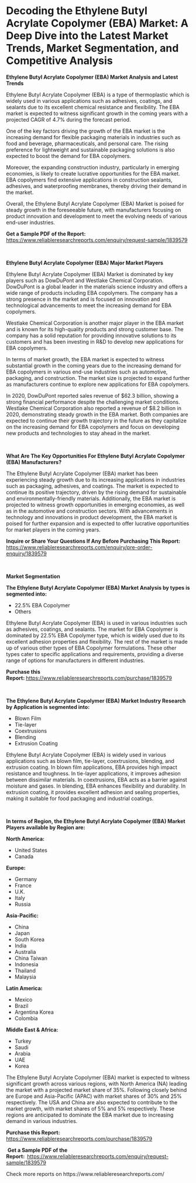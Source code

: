 <p><h1>Decoding the Ethylene Butyl Acrylate Copolymer (EBA) Market: A Deep Dive into the Latest Market Trends, Market Segmentation, and Competitive Analysis</h1></p><p><strong>Ethylene Butyl Acrylate Copolymer (EBA) Market Analysis and Latest Trends</strong></p>
<p><p>Ethylene Butyl Acrylate Copolymer (EBA) is a type of thermoplastic which is widely used in various applications such as adhesives, coatings, and sealants due to its excellent chemical resistance and flexibility. The EBA market is expected to witness significant growth in the coming years with a projected CAGR of 4.7% during the forecast period.</p><p>One of the key factors driving the growth of the EBA market is the increasing demand for flexible packaging materials in industries such as food and beverage, pharmaceuticals, and personal care. The rising preference for lightweight and sustainable packaging solutions is also expected to boost the demand for EBA copolymers.</p><p>Moreover, the expanding construction industry, particularly in emerging economies, is likely to create lucrative opportunities for the EBA market. EBA copolymers find extensive applications in construction sealants, adhesives, and waterproofing membranes, thereby driving their demand in the market.</p><p>Overall, the Ethylene Butyl Acrylate Copolymer (EBA) Market is poised for steady growth in the foreseeable future, with manufacturers focusing on product innovation and development to meet the evolving needs of various end-user industries.</p></p>
<p><strong>Get a Sample PDF of the Report:&nbsp;</strong> <a href="https://www.reliableresearchreports.com/enquiry/request-sample/1839579">https://www.reliableresearchreports.com/enquiry/request-sample/1839579</a></p>
<p>&nbsp;</p>
<p><strong>Ethylene Butyl Acrylate Copolymer (EBA) Major Market Players</strong></p>
<p><p>Ethylene Butyl Acrylate Copolymer (EBA) Market is dominated by key players such as DowDuPont and Westlake Chemical Corporation. DowDuPont is a global leader in the materials science industry and offers a wide range of products including EBA copolymers. The company has a strong presence in the market and is focused on innovation and technological advancements to meet the increasing demand for EBA copolymers.</p><p>Westlake Chemical Corporation is another major player in the EBA market and is known for its high-quality products and strong customer base. The company has a solid reputation for providing innovative solutions to its customers and has been investing in R&D to develop new applications for EBA copolymers.</p><p>In terms of market growth, the EBA market is expected to witness substantial growth in the coming years due to the increasing demand for EBA copolymers in various end-use industries such as automotive, packaging, and construction. The market size is projected to expand further as manufacturers continue to explore new applications for EBA copolymers.</p><p>In 2020, DowDuPont reported sales revenue of $62.3 billion, showing a strong financial performance despite the challenging market conditions. Westlake Chemical Corporation also reported a revenue of $8.2 billion in 2020, demonstrating steady growth in the EBA market. Both companies are expected to continue their growth trajectory in the future as they capitalize on the increasing demand for EBA copolymers and focus on developing new products and technologies to stay ahead in the market.</p></p>
<p>&nbsp;</p>
<p><strong>What Are The Key Opportunities For Ethylene Butyl Acrylate Copolymer (EBA) Manufacturers?</strong></p>
<p><p>The Ethylene Butyl Acrylate Copolymer (EBA) market has been experiencing steady growth due to its increasing applications in industries such as packaging, adhesives, and coatings. The market is expected to continue its positive trajectory, driven by the rising demand for sustainable and environmentally-friendly materials. Additionally, the EBA market is projected to witness growth opportunities in emerging economies, as well as in the automotive and construction sectors. With advancements in technology and innovations in product development, the EBA market is poised for further expansion and is expected to offer lucrative opportunities for market players in the coming years.</p></p>
<p><strong>Inquire or Share Your Questions If Any Before Purchasing This Report:</strong> <a href="https://www.reliableresearchreports.com/enquiry/pre-order-enquiry/1839579">https://www.reliableresearchreports.com/enquiry/pre-order-enquiry/1839579</a></p>
<p>&nbsp;</p>
<p><strong>Market Segmentation</strong></p>
<p><strong>The Ethylene Butyl Acrylate Copolymer (EBA) Market Analysis by types is segmented into:</strong></p>
<p><ul><li>22.5% EBA Copolymer</li><li>Others</li></ul></p>
<p><p>Ethylene Butyl Acrylate Copolymer (EBA) is used in various industries such as adhesives, coatings, and sealants. The market for EBA Copolymer is dominated by 22.5% EBA Copolymer type, which is widely used due to its excellent adhesion properties and flexibility. The rest of the market is made up of various other types of EBA Copolymer formulations. These other types cater to specific applications and requirements, providing a diverse range of options for manufacturers in different industries.</p></p>
<p><strong>Purchase this Report:&nbsp;</strong><a href="https://www.reliableresearchreports.com/purchase/1839579">https://www.reliableresearchreports.com/purchase/1839579</a></p>
<p>&nbsp;</p>
<p><strong>The Ethylene Butyl Acrylate Copolymer (EBA) Market Industry Research by Application is segmented into:</strong></p>
<p><ul><li>Blown Film</li><li>Tie-layer</li><li>Coextrusions</li><li>Blending</li><li>Extrusion Coating</li></ul></p>
<p><p>Ethylene Butyl Acrylate Copolymer (EBA) is widely used in various applications such as blown film, tie-layer, coextrusions, blending, and extrusion coating. In blown film applications, EBA provides high impact resistance and toughness. In tie-layer applications, it improves adhesion between dissimilar materials. In coextrusions, EBA acts as a barrier against moisture and gases. In blending, EBA enhances flexibility and durability. In extrusion coating, it provides excellent adhesion and sealing properties, making it suitable for food packaging and industrial coatings.</p></p>
<p>&nbsp;</p>
<p><strong>In terms of Region, the Ethylene Butyl Acrylate Copolymer (EBA) Market Players available by Region are:</strong></p>
<p>
    <p> <strong> North America: </strong>
        <ul>
            <li>United States</li>
            <li>Canada</li>
        </ul>
        </p> 
    <p> <strong> Europe: </strong>
        <ul>
            <li>Germany</li>
            <li>France</li>
            <li>U.K.</li>
            <li>Italy</li>
            <li>Russia</li>
        </ul>
        </p> 
    <p> <strong> Asia-Pacific: </strong>
        <ul>
            <li>China</li>
            <li>Japan</li>
            <li>South Korea</li>
            <li>India</li>
            <li>Australia</li>
            <li>China Taiwan</li>
            <li>Indonesia</li>
            <li>Thailand</li>
            <li>Malaysia</li>
        </ul>
        </p> 
    <p> <strong> Latin America: </strong>
        <ul>
            <li>Mexico</li>
            <li>Brazil</li>
            <li>Argentina Korea</li>
            <li>Colombia</li>
        </ul>
        </p> 
    <p> <strong> Middle East & Africa: </strong>
        <ul>
            <li>Turkey</li>
            <li>Saudi</li>
            <li>Arabia</li>
            <li>UAE</li>
            <li>Korea</li>
        </ul>
    </p>
    </p>
<p><p>The Ethylene Butyl Acrylate Copolymer (EBA) market is expected to witness significant growth across various regions, with North America (NA) leading the market with a projected market share of 35%. Following closely behind are Europe and Asia-Pacific (APAC) with market shares of 30% and 25% respectively. The USA and China are also expected to contribute to the market growth, with market shares of 5% and 5% respectively. These regions are anticipated to dominate the EBA market due to increasing demand in various industries.</p></p>
<p><strong>Purchase this Report: </strong><a href="https://www.reliableresearchreports.com/purchase/1839579">https://www.reliableresearchreports.com/purchase/1839579</a></p>
<p>&nbsp;<strong>Get a Sample PDF of the Report:&nbsp;&nbsp;</strong><a href="https://www.reliableresearchreports.com/enquiry/request-sample/1839579">https://www.reliableresearchreports.com/enquiry/request-sample/1839579</a></p>
<p><strong></strong></p>
<p>Check more reports on https://www.reliableresearchreports.com/</p>